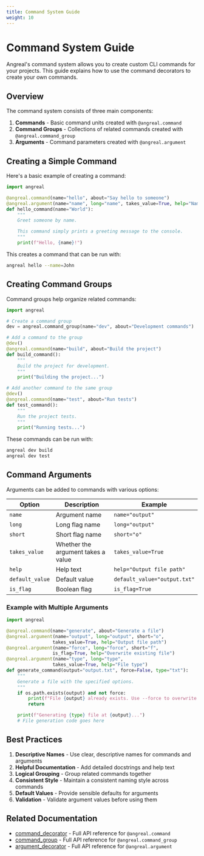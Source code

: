 ```yaml
---
title: Command System Guide
weight: 10
---
```


# Command System Guide

Angreal's command system allows you to create custom CLI commands for your projects. This guide explains how to use the command decorators to create your own commands.

## Overview

The command system consists of three main components:

1. **Commands** - Basic command units created with `@angreal.command`
2. **Command Groups** - Collections of related commands created with `@angreal.command_group`
3. **Arguments** - Command parameters created with `@angreal.argument`

## Creating a Simple Command

Here's a basic example of creating a command:

```python
import angreal

@angreal.command(name="hello", about="Say hello to someone")
@angreal.argument(name="name", long="name", takes_value=True, help="Name to greet")
def hello_command(name="World"):
    """
    Greet someone by name.

    This command simply prints a greeting message to the console.
    """
    print(f"Hello, {name}!")
```

This creates a command that can be run with:

```bash
angreal hello --name=John
```

## Creating Command Groups

Command groups help organize related commands:

```python
import angreal

# Create a command group
dev = angreal.command_group(name="dev", about="Development commands")

# Add a command to the group
@dev()
@angreal.command(name="build", about="Build the project")
def build_command():
    """
    Build the project for development.
    """
    print("Building the project...")

# Add another command to the same group
@dev()
@angreal.command(name="test", about="Run tests")
def test_command():
    """
    Run the project tests.
    """
    print("Running tests...")
```

These commands can be run with:

```bash
angreal dev build
angreal dev test
```

## Command Arguments

Arguments can be added to commands with various options:

| Option | Description | Example |
|--------|-------------|---------|
| `name` | Argument name | `name="output"` |
| `long` | Long flag name | `long="output"` |
| `short` | Short flag name | `short="o"` |
| `takes_value` | Whether the argument takes a value | `takes_value=True` |
| `help` | Help text | `help="Output file path"` |
| `default_value` | Default value | `default_value="output.txt"` |
| `is_flag` | Boolean flag | `is_flag=True` |

### Example with Multiple Arguments

```python
import angreal

@angreal.command(name="generate", about="Generate a file")
@angreal.argument(name="output", long="output", short="o",
                 takes_value=True, help="Output file path")
@angreal.argument(name="force", long="force", short="f",
                 is_flag=True, help="Overwrite existing file")
@angreal.argument(name="type", long="type",
                 takes_value=True, help="File type")
def generate_command(output="output.txt", force=False, type="txt"):
    """
    Generate a file with the specified options.
    """
    if os.path.exists(output) and not force:
        print(f"File {output} already exists. Use --force to overwrite.")
        return

    print(f"Generating {type} file at {output}...")
    # File generation code goes here
```

## Best Practices

1. **Descriptive Names** - Use clear, descriptive names for commands and arguments
2. **Helpful Documentation** - Add detailed docstrings and help text
3. **Logical Grouping** - Group related commands together
4. **Consistent Style** - Maintain a consistent naming style across commands
5. **Default Values** - Provide sensible defaults for arguments
6. **Validation** - Validate argument values before using them

## Related Documentation

- [command_decorator](command_decorator) - Full API reference for `@angreal.command`
- [command_group](command_group) - Full API reference for `@angreal.command_group`
- [argument_decorator](argument_decorator) - Full API reference for `@angreal.argument`
